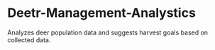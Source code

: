 # Deetr-Management-Analystics
Analyzes deer population data and suggests harvest goals based on collected data.

